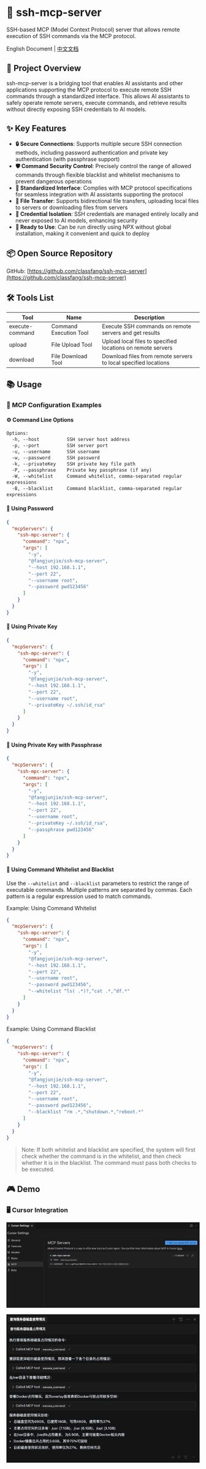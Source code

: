 # 🔐 ssh-mcp-server

SSH-based MCP (Model Context Protocol) server that allows remote execution of SSH commands via the MCP protocol.

English Document | [中文文档](README_CN.md)

## 📝 Project Overview

ssh-mcp-server is a bridging tool that enables AI assistants and other applications supporting the MCP protocol to execute remote SSH commands through a standardized interface. This allows AI assistants to safely operate remote servers, execute commands, and retrieve results without directly exposing SSH credentials to AI models.

## ✨ Key Features

- **🔒 Secure Connections**: Supports multiple secure SSH connection methods, including password authentication and private key authentication (with passphrase support)
- **🛡️ Command Security Control**: Precisely control the range of allowed commands through flexible blacklist and whitelist mechanisms to prevent dangerous operations
- **🔄 Standardized Interface**: Complies with MCP protocol specifications for seamless integration with AI assistants supporting the protocol
- **📂 File Transfer**: Supports bidirectional file transfers, uploading local files to servers or downloading files from servers
- **🔑 Credential Isolation**: SSH credentials are managed entirely locally and never exposed to AI models, enhancing security
- **🚀 Ready to Use**: Can be run directly using NPX without global installation, making it convenient and quick to deploy

## 📦 Open Source Repository

GitHub: [https://github.com/classfang/ssh-mcp-server](https://github.com/classfang/ssh-mcp-server)

## 🛠️ Tools List

| Tool | Name | Description |
|---------|-----------|----------|
| execute-command | Command Execution Tool | Execute SSH commands on remote servers and get results |
| upload | File Upload Tool | Upload local files to specified locations on remote servers |
| download | File Download Tool | Download files from remote servers to local specified locations |

## 📚 Usage

### 🔧 MCP Configuration Examples

#### ⚙️ Command Line Options

```text
Options:
  -h, --host          SSH server host address
  -p, --port          SSH server port
  -u, --username      SSH username
  -w, --password      SSH password
  -k, --privateKey    SSH private key file path
  -P, --passphrase    Private key passphrase (if any)
  -W, --whitelist     Command whitelist, comma-separated regular expressions
  -B, --blacklist     Command blacklist, comma-separated regular expressions
```

#### 🔑 Using Password

```json
{
  "mcpServers": {
    "ssh-mpc-server": {
      "command": "npx",
      "args": [
        "-y",
        "@fangjunjie/ssh-mcp-server",
        "--host 192.168.1.1",
        "--port 22",
        "--username root",
        "--password pwd123456"
      ]
    }
  }
}
```

#### 🔐 Using Private Key

```json
{
  "mcpServers": {
    "ssh-mpc-server": {
      "command": "npx",
      "args": [
        "-y",
        "@fangjunjie/ssh-mcp-server",
        "--host 192.168.1.1",
        "--port 22",
        "--username root",
        "--privateKey ~/.ssh/id_rsa"
      ]
    }
  }
}
```

#### 🔏 Using Private Key with Passphrase

```json
{
  "mcpServers": {
    "ssh-mpc-server": {
      "command": "npx",
      "args": [
        "-y",
        "@fangjunjie/ssh-mcp-server",
        "--host 192.168.1.1",
        "--port 22",
        "--username root",
        "--privateKey ~/.ssh/id_rsa",
        "--passphrase pwd123456"
      ]
    }
  }
}
```

#### 📝 Using Command Whitelist and Blacklist

Use the `--whitelist` and `--blacklist` parameters to restrict the range of executable commands. Multiple patterns are separated by commas. Each pattern is a regular expression used to match commands.

Example: Using Command Whitelist

```json
{
  "mcpServers": {
    "ssh-mpc-server": {
      "command": "npx",
      "args": [
        "-y",
        "@fangjunjie/ssh-mcp-server",
        "--host 192.168.1.1",
        "--port 22",
        "--username root",
        "--password pwd123456",
        "--whitelist ^ls( .*)?,^cat .*,^df.*"
      ]
    }
  }
}
```

Example: Using Command Blacklist

```json
{
  "mcpServers": {
    "ssh-mpc-server": {
      "command": "npx",
      "args": [
        "-y",
        "@fangjunjie/ssh-mcp-server",
        "--host 192.168.1.1",
        "--port 22",
        "--username root",
        "--password pwd123456",
        "--blacklist ^rm .*,^shutdown.*,^reboot.*"
      ]
    }
  }
}
```

> Note: If both whitelist and blacklist are specified, the system will first check whether the command is in the whitelist, and then check whether it is in the blacklist. The command must pass both checks to be executed.

## 🎮 Demo

### 🖥️ Cursor Integration

![demo_1.png](images/demo_1.png)

![demo_2.png](images/demo_2.png) 